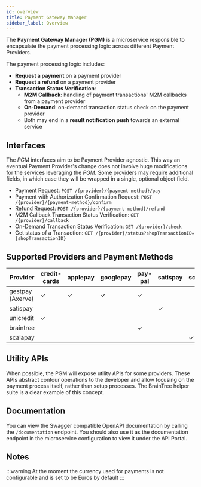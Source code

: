 ```yaml
---
id: overview
title: Payment Gateway Manager
sidebar_label: Overview
---
```

The **Payment Gateway Manager (PGM)** is a microservice responsible to encapsulate the payment processing logic across
different Payment Providers.

The payment processing logic includes:
* **Request a payment** on a payment provider
* **Request a refund** on a payment provider
* **Transaction Status Verification**:
    - **M2M Callback**: handling of payment transactions' M2M callbacks from a payment provider
    - **On-Demand**: on-demand transaction status check on the payment provider
    - Both may end in a **result notification push** towards an external service
    
## Interfaces
The *PGM* interfaces aim to be Payment Provider agnostic.
This way an eventual Payment Provider's change does not involve huge modifications for the services leveraging the *PGM*.
Some providers may require additional fields, in which case they will be wrapped in a single, optional object field.

* Payment Request: `POST /{provider}/{payment-method}/pay`
* Payment with Authorization Confirmation Request: `POST /{provider}/{payment-method}/confirm`
* Refund Request: `POST /{provider}/{payment-method}/refund`
* M2M Callback Transaction Status Verification: `GET /{provider}/callback`
* On-Demand Transaction Status Verification: `GET /{provider}/check`
* Get status of a Transaction: `GET /{provider}/status?shopTransactionID={shopTransactionID}`

## Supported Providers and Payment Methods
| Provider                | credit-cards | applepay | googlepay | pay-pal | satispay | scalapay |
|-------------------------|--------------|----------|-----------|---------|----------|----------|
| gestpay (Axerve)        | ✓            | ✓        | ✓         | ✓       |          |          |
| satispay                |              |          |           |         | ✓        |          |
| unicredit               | ✓            |          |           |         |          |          |
| braintree               |              |          |           | ✓       |          |          |
| scalapay                |              |          |           |         |          | ✓        |

## Utility APIs
When possible, the PGM will expose utility APIs for some providers. These APIs abstract contour operations to the 
developer and allow focusing on the payment process itself, rather than setup processes. The BrainTree helper suite is 
a clear example of this concept.

## Documentation
You can view the Swagger compatible OpenAPI documentation by calling the `/documentation` endpoint. You should also use 
it as the documentation endpoint in the microservice configuration to view it under the API Portal.

## Notes

:::warning
At the moment the currency used for payments is not configurable and is set to be Euros by default
:::
